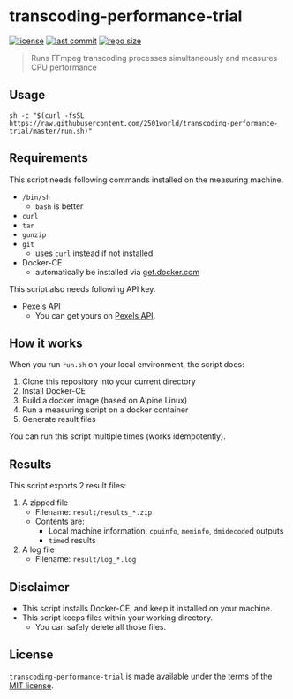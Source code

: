 # transcoding-performance-trial

[![license](https://img.shields.io/github/license/2501world/transcoding-performance-trial.svg?style=flat-square)](LICENSE)
[![last commit](https://img.shields.io/github/last-commit/2501world/transcoding-performance-trial.svg?style=flat-square)](https://github.com/2501world/transcoding-performance-trial/commits/master)
[![repo size](https://img.shields.io/github/repo-size/2501world/transcoding-performance-trial.svg?style=flat-square)](https://github.com/2501world/transcoding-performance-trial/archive/master.zip)

> Runs FFmpeg transcoding processes simultaneously and measures CPU performance

## Usage

```shell
sh -c "$(curl -fsSL https://raw.githubusercontent.com/2501world/transcoding-performance-trial/master/run.sh)"
```

## Requirements

This script needs following commands installed on the measuring machine.

* `/bin/sh`
  - `bash` is better
* `curl`
* `tar`
* `gunzip`
* `git`
  - uses `curl` instead if not installed
* Docker-CE
  - automatically be installed via [get.docker.com]

This script also needs following API key.

* Pexels API
  * You can get yours on [Pexels API].

## How it works

When you run `run.sh` on your local environment, the script does:

1. Clone this repository into your current directory
2. Install Docker-CE
3. Build a docker image (based on Alpine Linux)
4. Run a measuring script on a docker container
5. Generate result files

You can run this script multiple times (works idempotently).

## Results

This script exports 2 result files:

1. A zipped file
    - Filename: `result/results_*.zip`
    - Contents are:
      + Local machine information: `cpuinfo`, `meminfo`, `dmidecode`d outputs
      + `time`d results
2. A log file
    - Filename: `result/log_*.log`

## Disclaimer

* This script installs Docker-CE, and keep it installed on your machine.
* This script keeps files within your working directory.
  - You can safely delete all those files.

## License

`transcoding-performance-trial` is made available under the terms of the [MIT license].

[get.docker.com]:http://get.docker.com
[Pexels API]:https://www.pexels.com/api/new
[MIT license]:LICENSE
